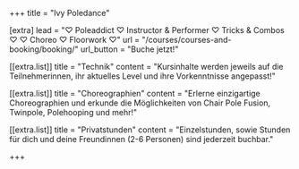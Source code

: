 +++
title = "Ivy Poledance"

[extra]
lead = "♡ Poleaddict ♡ Instructor & Performer ♡ Tricks & Combos ♡  ♡ Choreo ♡ Floorwork ♡"
url = "/courses/courses-and-booking/booking/"
url_button = "Buche jetzt!"

[[extra.list]]
title = "Technik"
content = "Kursinhalte werden jeweils auf die Teilnehmerinnen, ihr aktuelles Level und ihre Vorkenntnisse angepasst!"

[[extra.list]]
title = "Choreographien"
content = "Erlerne einzigartige Choreographien und erkunde die Möglichkeiten von Chair Pole Fusion, Twinpole, Polehooping und mehr!"

[[extra.list]]
title = "Privatstunden"
content = "Einzelstunden, sowie Stunden für dich und deine Freundinnen (2-6 Personen) sind jederzeit buchbar."

+++
